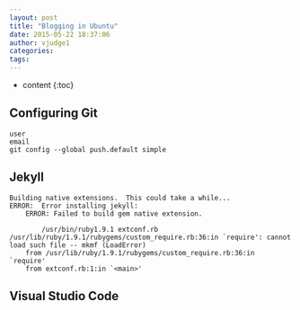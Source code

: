 ```yaml
---
layout: post
title: "Blogging in Ubuntu"
date: 2015-05-22 18:37:06
author: vjudge1
categories: 
tags: 
---
```


* content
{:toc}

## Configuring Git

	user
	email
	git config --global push.default simple

## Jekyll

	Building native extensions.  This could take a while...
	ERROR:  Error installing jekyll:
		ERROR: Failed to build gem native extension.
	
	        /usr/bin/ruby1.9.1 extconf.rb
	/usr/lib/ruby/1.9.1/rubygems/custom_require.rb:36:in `require': cannot load such file -- mkmf (LoadError)
		from /usr/lib/ruby/1.9.1/rubygems/custom_require.rb:36:in `require'
		from extconf.rb:1:in `<main>'

## Visual Studio Code

